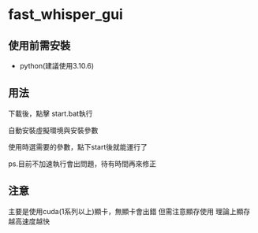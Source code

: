 # fast_whisper_gui

## 使用前需安裝
- python(建議使用3.10.6)

## 用法

下載後，點擊 start.bat執行

自動安裝虛擬環境與安裝參數

使用時選需要的參數，點下start後就能運行了

ps.目前不加速執行會出問題，待有時間再來修正

## 注意

主要是使用cuda(1系列以上)顯卡，無顯卡會出錯
但需注意顯存使用
理論上顯存越高速度越快